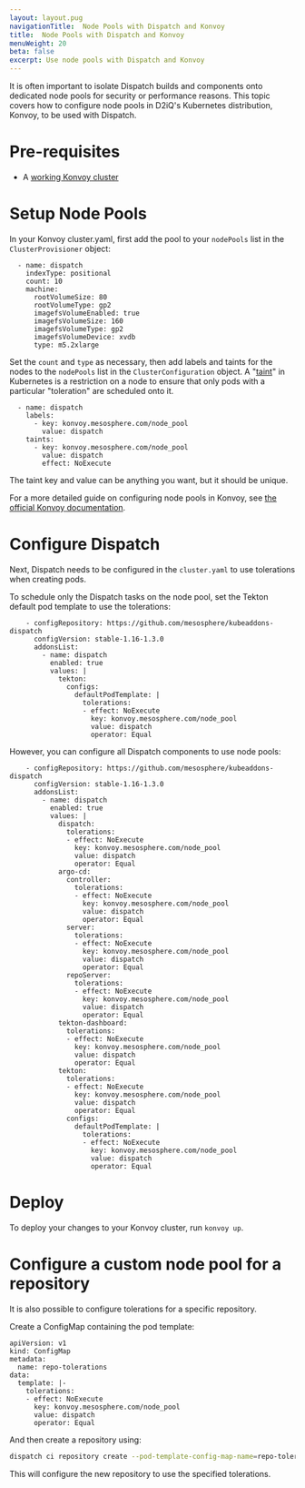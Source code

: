 ```yaml
---
layout: layout.pug
navigationTitle:  Node Pools with Dispatch and Konvoy
title:  Node Pools with Dispatch and Konvoy
menuWeight: 20
beta: false
excerpt: Use node pools with Dispatch and Konvoy
---
```


It is often important to isolate Dispatch builds and components onto dedicated
node pools for security or performance reasons. This topic covers how to
configure node pools in D2iQ's Kubernetes distribution, Konvoy, to be used with
Dispatch.

# Pre-requisites

* A [working Konvoy cluster](https://docs.d2iq.com/ksphere/konvoy/latest/install/)

# Setup Node Pools

In your Konvoy cluster.yaml, first add the pool to your `nodePools` list in the `ClusterProvisioner` object:

```
  - name: dispatch
    indexType: positional
    count: 10
    machine:
      rootVolumeSize: 80
      rootVolumeType: gp2
      imagefsVolumeEnabled: true
      imagefsVolumeSize: 160
      imagefsVolumeType: gp2
      imagefsVolumeDevice: xvdb
      type: m5.2xlarge
```

Set the `count` and `type` as necessary, then add labels and taints for the nodes to the `nodePools` list in the
`ClusterConfiguration` object. A "[taint](https://kubernetes.io/docs/concepts/scheduling-eviction/taint-and-toleration/)" in Kubernetes is a restriction
on a node to ensure that only pods with a particular "toleration" are scheduled onto it.

```
  - name: dispatch
    labels:
      - key: konvoy.mesosphere.com/node_pool
        value: dispatch
    taints:
      - key: konvoy.mesosphere.com/node_pool
        value: dispatch
        effect: NoExecute
```

The taint key and value can be anything you want, but it should be unique.

For a more detailed guide on configuring node pools in Konvoy, see [the official Konvoy documentation](https://docs.d2iq.com/ksphere/konvoy/latest/install/node-pools/).

# Configure Dispatch

Next, Dispatch needs to be configured in the `cluster.yaml` to use tolerations when creating pods.

To schedule only the Dispatch tasks on the node pool, set the Tekton default pod template to use the
tolerations:

```
    - configRepository: https://github.com/mesosphere/kubeaddons-dispatch
      configVersion: stable-1.16-1.3.0
      addonsList:
        - name: dispatch
          enabled: true
          values: |
            tekton:
              configs:
                defaultPodTemplate: |
                  tolerations:
                  - effect: NoExecute
                    key: konvoy.mesosphere.com/node_pool
                    value: dispatch
                    operator: Equal
```

However, you can configure all Dispatch components to use node pools:

```
    - configRepository: https://github.com/mesosphere/kubeaddons-dispatch
      configVersion: stable-1.16-1.3.0
      addonsList:
        - name: dispatch
          enabled: true
          values: |
            dispatch:
              tolerations:
              - effect: NoExecute
                key: konvoy.mesosphere.com/node_pool
                value: dispatch
                operator: Equal
            argo-cd:
              controller:
                tolerations:
                - effect: NoExecute
                  key: konvoy.mesosphere.com/node_pool
                  value: dispatch
                  operator: Equal
              server:
                tolerations:
                - effect: NoExecute
                  key: konvoy.mesosphere.com/node_pool
                  value: dispatch
                  operator: Equal
              repoServer:
                tolerations:
                - effect: NoExecute
                  key: konvoy.mesosphere.com/node_pool
                  value: dispatch
                  operator: Equal
            tekton-dashboard:
              tolerations:
              - effect: NoExecute
                key: konvoy.mesosphere.com/node_pool
                value: dispatch
                operator: Equal
            tekton:
              tolerations:
              - effect: NoExecute
                key: konvoy.mesosphere.com/node_pool
                value: dispatch
                operator: Equal
              configs:
                defaultPodTemplate: |
                  tolerations:
                  - effect: NoExecute
                    key: konvoy.mesosphere.com/node_pool
                    value: dispatch
                    operator: Equal
```

# Deploy

To deploy your changes to your Konvoy cluster, run `konvoy up`.

# Configure a custom node pool for a repository

It is also possible to configure tolerations for a specific repository.

Create a ConfigMap containing the pod template:

```
apiVersion: v1
kind: ConfigMap
metadata:
  name: repo-tolerations
data:
  template: |-
    tolerations:
    - effect: NoExecute
      key: konvoy.mesosphere.com/node_pool
      value: dispatch
      operator: Equal
```

And then create a repository using:

```bash
dispatch ci repository create --pod-template-config-map-name=repo-tolerations --pod-template-config-map-key=template
```

This will configure the new repository to use the specified tolerations.
